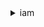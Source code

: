 

<details><summary>iam</summary><blockquote>

- **<details><summary>add-client-id-to-open-id-connect-provider</summary><blockquote>**

  * --open-id-connect-provider-arn
  * --client-id
  * --cli-input-json
  * --cli-input-yaml
  * --generate-cli-skeleton


- **<details><summary>add-role-to-instance-profile</summary><blockquote>**

  * --instance-profile-name
  * --role-name
  * --cli-input-json
  * --cli-input-yaml
  * --generate-cli-skeleton


- **<details><summary>add-user-to-group</summary><blockquote>**

  * --group-name
  * --user-name
  * --cli-input-json
  * --cli-input-yaml
  * --generate-cli-skeleton


- **<details><summary>attach-group-policy</summary><blockquote>**

  * --group-name
  * --policy-arn
  * --cli-input-json
  * --cli-input-yaml
  * --generate-cli-skeleton


- **<details><summary>attach-role-policy</summary><blockquote>**

  * --role-name
  * --policy-arn
  * --cli-input-json
  * --cli-input-yaml
  * --generate-cli-skeleton


- **<details><summary>attach-user-policy</summary><blockquote>**

  * --user-name
  * --policy-arn
  * --cli-input-json
  * --cli-input-yaml
  * --generate-cli-skeleton


- **<details><summary>change-password</summary><blockquote>**

  * --old-password
  * --new-password
  * --cli-input-json
  * --cli-input-yaml
  * --generate-cli-skeleton


- **<details><summary>create-access-key</summary><blockquote>**

  * --user-name
  * --cli-input-json
  * --cli-input-yaml
  * --generate-cli-skeleton


- **<details><summary>create-account-alias</summary><blockquote>**

  * --account-alias
  * --cli-input-json
  * --cli-input-yaml
  * --generate-cli-skeleton


- **<details><summary>create-group</summary><blockquote>**

  * --path
  * --group-name
  * --cli-input-json
  * --cli-input-yaml
  * --generate-cli-skeleton


- **<details><summary>create-instance-profile</summary><blockquote>**

  * --instance-profile-name
  * --path
  * --tags
  * --cli-input-json
  * --cli-input-yaml
  * --generate-cli-skeleton


- **<details><summary>create-login-profile</summary><blockquote>**

  * --user-name
  * --password
  * --password-reset-required
  * --no-password-reset-required
  * --cli-input-json
  * --cli-input-yaml
  * --generate-cli-skeleton


- **<details><summary>create-open-id-connect-provider</summary><blockquote>**

  * --url
  * --client-id-list
  * --thumbprint-list
  * --tags
  * --cli-input-json
  * --cli-input-yaml
  * --generate-cli-skeleton


- **<details><summary>create-policy</summary><blockquote>**

  * --policy-name
  * --path
  * --policy-document
  * --description
  * --tags
  * --cli-input-json
  * --cli-input-yaml
  * --generate-cli-skeleton


- **<details><summary>create-policy-version</summary><blockquote>**

  * --policy-arn
  * --policy-document
  * --set-as-default
  * --no-set-as-default
  * --cli-input-json
  * --cli-input-yaml
  * --generate-cli-skeleton


- **<details><summary>create-role</summary><blockquote>**

  * --path
  * --role-name
  * --assume-role-policy-document
  * --description
  * --max-session-duration
  * --permissions-boundary
  * --tags
  * --cli-input-json
  * --cli-input-yaml
  * --generate-cli-skeleton


- **<details><summary>create-saml-provider</summary><blockquote>**

  * --saml-metadata-document
  * --name
  * --tags
  * --cli-input-json
  * --cli-input-yaml
  * --generate-cli-skeleton


- **<details><summary>create-service-linked-role</summary><blockquote>**

  * --aws-service-name
  * --description
  * --custom-suffix
  * --cli-input-json
  * --cli-input-yaml
  * --generate-cli-skeleton


- **<details><summary>create-service-specific-credential</summary><blockquote>**

  * --user-name
  * --service-name
  * --cli-input-json
  * --cli-input-yaml
  * --generate-cli-skeleton


- **<details><summary>create-user</summary><blockquote>**

  * --path
  * --user-name
  * --permissions-boundary
  * --tags
  * --cli-input-json
  * --cli-input-yaml
  * --generate-cli-skeleton


- **<details><summary>create-virtual-mfa-device</summary><blockquote>**

  * --path
  * --virtual-mfa-device-name
  * --tags
  * --outfile
  * --bootstrap-method


- **<details><summary>deactivate-mfa-device</summary><blockquote>**

  * --user-name
  * --serial-number
  * --cli-input-json
  * --cli-input-yaml
  * --generate-cli-skeleton


- **<details><summary>delete-access-key</summary><blockquote>**

  * --user-name
  * --access-key-id
  * --cli-input-json
  * --cli-input-yaml
  * --generate-cli-skeleton


- **<details><summary>delete-account-alias</summary><blockquote>**

  * --account-alias
  * --cli-input-json
  * --cli-input-yaml
  * --generate-cli-skeleton


- **<details><summary>delete-account-password-policy</summary><blockquote>**

  * --cli-input-json
  * --cli-input-yaml
  * --generate-cli-skeleton


- **<details><summary>delete-group</summary><blockquote>**

  * --group-name
  * --cli-input-json
  * --cli-input-yaml
  * --generate-cli-skeleton


- **<details><summary>delete-group-policy</summary><blockquote>**

  * --group-name
  * --policy-name
  * --cli-input-json
  * --cli-input-yaml
  * --generate-cli-skeleton


- **<details><summary>delete-instance-profile</summary><blockquote>**

  * --instance-profile-name
  * --cli-input-json
  * --cli-input-yaml
  * --generate-cli-skeleton


- **<details><summary>delete-login-profile</summary><blockquote>**

  * --user-name
  * --cli-input-json
  * --cli-input-yaml
  * --generate-cli-skeleton


- **<details><summary>delete-open-id-connect-provider</summary><blockquote>**

  * --open-id-connect-provider-arn
  * --cli-input-json
  * --cli-input-yaml
  * --generate-cli-skeleton


- **<details><summary>delete-policy</summary><blockquote>**

  * --policy-arn
  * --cli-input-json
  * --cli-input-yaml
  * --generate-cli-skeleton


- **<details><summary>delete-policy-version</summary><blockquote>**

  * --policy-arn
  * --version-id
  * --cli-input-json
  * --cli-input-yaml
  * --generate-cli-skeleton


- **<details><summary>delete-role</summary><blockquote>**

  * --role-name
  * --cli-input-json
  * --cli-input-yaml
  * --generate-cli-skeleton


- **<details><summary>delete-role-permissions-boundary</summary><blockquote>**

  * --role-name
  * --cli-input-json
  * --cli-input-yaml
  * --generate-cli-skeleton


- **<details><summary>delete-role-policy</summary><blockquote>**

  * --role-name
  * --policy-name
  * --cli-input-json
  * --cli-input-yaml
  * --generate-cli-skeleton


- **<details><summary>delete-saml-provider</summary><blockquote>**

  * --saml-provider-arn
  * --cli-input-json
  * --cli-input-yaml
  * --generate-cli-skeleton


- **<details><summary>delete-server-certificate</summary><blockquote>**

  * --server-certificate-name
  * --cli-input-json
  * --cli-input-yaml
  * --generate-cli-skeleton


- **<details><summary>delete-service-linked-role</summary><blockquote>**

  * --role-name
  * --cli-input-json
  * --cli-input-yaml
  * --generate-cli-skeleton


- **<details><summary>delete-service-specific-credential</summary><blockquote>**

  * --user-name
  * --service-specific-credential-id
  * --cli-input-json
  * --cli-input-yaml
  * --generate-cli-skeleton


- **<details><summary>delete-signing-certificate</summary><blockquote>**

  * --user-name
  * --certificate-id
  * --cli-input-json
  * --cli-input-yaml
  * --generate-cli-skeleton


- **<details><summary>delete-ssh-public-key</summary><blockquote>**

  * --user-name
  * --ssh-public-key-id
  * --cli-input-json
  * --cli-input-yaml
  * --generate-cli-skeleton


- **<details><summary>delete-user</summary><blockquote>**

  * --user-name
  * --cli-input-json
  * --cli-input-yaml
  * --generate-cli-skeleton


- **<details><summary>delete-user-permissions-boundary</summary><blockquote>**

  * --user-name
  * --cli-input-json
  * --cli-input-yaml
  * --generate-cli-skeleton


- **<details><summary>delete-user-policy</summary><blockquote>**

  * --user-name
  * --policy-name
  * --cli-input-json
  * --cli-input-yaml
  * --generate-cli-skeleton


- **<details><summary>delete-virtual-mfa-device</summary><blockquote>**

  * --serial-number
  * --cli-input-json
  * --cli-input-yaml
  * --generate-cli-skeleton


- **<details><summary>detach-group-policy</summary><blockquote>**

  * --group-name
  * --policy-arn
  * --cli-input-json
  * --cli-input-yaml
  * --generate-cli-skeleton


- **<details><summary>detach-role-policy</summary><blockquote>**

  * --role-name
  * --policy-arn
  * --cli-input-json
  * --cli-input-yaml
  * --generate-cli-skeleton


- **<details><summary>detach-user-policy</summary><blockquote>**

  * --user-name
  * --policy-arn
  * --cli-input-json
  * --cli-input-yaml
  * --generate-cli-skeleton


- **<details><summary>enable-mfa-device</summary><blockquote>**

  * --user-name
  * --serial-number
  * --authentication-code1
  * --authentication-code2
  * --cli-input-json
  * --cli-input-yaml
  * --generate-cli-skeleton


- **<details><summary>generate-credential-report</summary><blockquote>**

  * --cli-input-json
  * --cli-input-yaml
  * --generate-cli-skeleton


- **<details><summary>generate-organizations-access-report</summary><blockquote>**

  * --entity-path
  * --organizations-policy-id
  * --cli-input-json
  * --cli-input-yaml
  * --generate-cli-skeleton


- **<details><summary>generate-service-last-accessed-details</summary><blockquote>**

  * --arn
  * --granularity
  * --cli-input-json
  * --cli-input-yaml
  * --generate-cli-skeleton


- **<details><summary>get-access-key-last-used</summary><blockquote>**

  * --access-key-id
  * --cli-input-json
  * --cli-input-yaml
  * --generate-cli-skeleton


- **<details><summary>get-account-authorization-details</summary><blockquote>**

  * --filter
  * --max-items
  * --cli-input-json
  * --cli-input-yaml
  * --starting-token
  * --page-size
  * --generate-cli-skeleton


- **<details><summary>get-account-password-policy</summary><blockquote>**

  * --cli-input-json
  * --cli-input-yaml
  * --generate-cli-skeleton


- **<details><summary>get-account-summary</summary><blockquote>**

  * --cli-input-json
  * --cli-input-yaml
  * --generate-cli-skeleton


- **<details><summary>get-context-keys-for-custom-policy</summary><blockquote>**

  * --policy-input-list
  * --cli-input-json
  * --cli-input-yaml
  * --generate-cli-skeleton


- **<details><summary>get-context-keys-for-principal-policy</summary><blockquote>**

  * --policy-source-arn
  * --policy-input-list
  * --cli-input-json
  * --cli-input-yaml
  * --generate-cli-skeleton


- **<details><summary>get-credential-report</summary><blockquote>**

  * --cli-input-json
  * --cli-input-yaml
  * --generate-cli-skeleton


- **<details><summary>get-group</summary><blockquote>**

  * --group-name
  * --max-items
  * --cli-input-json
  * --cli-input-yaml
  * --starting-token
  * --page-size
  * --generate-cli-skeleton


- **<details><summary>get-group-policy</summary><blockquote>**

  * --group-name
  * --policy-name
  * --cli-input-json
  * --cli-input-yaml
  * --generate-cli-skeleton


- **<details><summary>get-instance-profile</summary><blockquote>**

  * --instance-profile-name
  * --cli-input-json
  * --cli-input-yaml
  * --generate-cli-skeleton


- **<details><summary>get-login-profile</summary><blockquote>**

  * --user-name
  * --cli-input-json
  * --cli-input-yaml
  * --generate-cli-skeleton


- **<details><summary>get-open-id-connect-provider</summary><blockquote>**

  * --open-id-connect-provider-arn
  * --cli-input-json
  * --cli-input-yaml
  * --generate-cli-skeleton


- **<details><summary>get-organizations-access-report</summary><blockquote>**

  * --job-id
  * --max-items
  * --marker
  * --sort-key
  * --cli-input-json
  * --cli-input-yaml
  * --generate-cli-skeleton


- **<details><summary>get-policy</summary><blockquote>**

  * --policy-arn
  * --cli-input-json
  * --cli-input-yaml
  * --generate-cli-skeleton


- **<details><summary>get-policy-version</summary><blockquote>**

  * --policy-arn
  * --version-id
  * --cli-input-json
  * --cli-input-yaml
  * --generate-cli-skeleton


- **<details><summary>get-role</summary><blockquote>**

  * --role-name
  * --cli-input-json
  * --cli-input-yaml
  * --generate-cli-skeleton


- **<details><summary>get-role-policy</summary><blockquote>**

  * --role-name
  * --policy-name
  * --cli-input-json
  * --cli-input-yaml
  * --generate-cli-skeleton


- **<details><summary>get-saml-provider</summary><blockquote>**

  * --saml-provider-arn
  * --cli-input-json
  * --cli-input-yaml
  * --generate-cli-skeleton


- **<details><summary>get-server-certificate</summary><blockquote>**

  * --server-certificate-name
  * --cli-input-json
  * --cli-input-yaml
  * --generate-cli-skeleton


- **<details><summary>get-service-last-accessed-details</summary><blockquote>**

  * --job-id
  * --max-items
  * --marker
  * --cli-input-json
  * --cli-input-yaml
  * --generate-cli-skeleton


- **<details><summary>get-service-last-accessed-details-with-entities</summary><blockquote>**

  * --job-id
  * --service-namespace
  * --max-items
  * --marker
  * --cli-input-json
  * --cli-input-yaml
  * --generate-cli-skeleton


- **<details><summary>get-service-linked-role-deletion-status</summary><blockquote>**

  * --deletion-task-id
  * --cli-input-json
  * --cli-input-yaml
  * --generate-cli-skeleton


- **<details><summary>get-ssh-public-key</summary><blockquote>**

  * --user-name
  * --ssh-public-key-id
  * --encoding
  * --cli-input-json
  * --cli-input-yaml
  * --generate-cli-skeleton


- **<details><summary>get-user</summary><blockquote>**

  * --user-name
  * --cli-input-json
  * --cli-input-yaml
  * --generate-cli-skeleton
  <<br/>
  ```bash
  aws iam get-user
  ```
  ```json
  {
    "User": {
      "Path": "/",
      "UserName": "yossi",
      "UserId": "H3QEKM7OYVSR7WK]8JMSLC",
      "Arn": "arn:aws:iam::3006870281094:user/yossi",
      "CreateDate": "2021-12-12T08:37:02+00:00"
    }
  }
  ```


- **<details><summary>get-user-policy</summary><blockquote>**

  * --user-name
  * --policy-name
  * --cli-input-json
  * --cli-input-yaml
  * --generate-cli-skeleton


- **<details><summary>help</summary><blockquote>**

  * 


- **<details><summary>list-access-keys</summary><blockquote>**

  * --user-name
  * --max-items
  * --cli-input-json
  * --cli-input-yaml
  * --starting-token
  * --page-size
  * --generate-cli-skeleton


- **<details><summary>list-account-aliases</summary><blockquote>**

  * --max-items
  * --cli-input-json
  * --cli-input-yaml
  * --starting-token
  * --page-size
  * --generate-cli-skeleton


- **<details><summary>list-attached-group-policies</summary><blockquote>**

  * --group-name
  * --path-prefix
  * --max-items
  * --cli-input-json
  * --cli-input-yaml
  * --starting-token
  * --page-size
  * --generate-cli-skeleton


- **<details><summary>list-attached-role-policies</summary><blockquote>**

  * --role-name
  * --path-prefix
  * --max-items
  * --cli-input-json
  * --cli-input-yaml
  * --starting-token
  * --page-size
  * --generate-cli-skeleton


- **<details><summary>list-attached-user-policies</summary><blockquote>**

  * --user-name
  * --path-prefix
  * --max-items
  * --cli-input-json
  * --cli-input-yaml
  * --starting-token
  * --page-size
  * --generate-cli-skeleton


- **<details><summary>list-entities-for-policy</summary><blockquote>**

  * --policy-arn
  * --entity-filter
  * --path-prefix
  * --policy-usage-filter
  * --max-items
  * --cli-input-json
  * --cli-input-yaml
  * --starting-token
  * --page-size
  * --generate-cli-skeleton


- **<details><summary>list-group-policies</summary><blockquote>**

  * --group-name
  * --max-items
  * --cli-input-json
  * --cli-input-yaml
  * --starting-token
  * --page-size
  * --generate-cli-skeleton


- **<details><summary>list-groups</summary><blockquote>**

  * --path-prefix
  * --max-items
  * --cli-input-json
  * --cli-input-yaml
  * --starting-token
  * --page-size
  * --generate-cli-skeleton


- **<details><summary>list-groups-for-user</summary><blockquote>**

  * --user-name
  * --max-items
  * --cli-input-json
  * --cli-input-yaml
  * --starting-token
  * --page-size
  * --generate-cli-skeleton


- **<details><summary>list-instance-profiles</summary><blockquote>**

  * --path-prefix
  * --max-items
  * --cli-input-json
  * --cli-input-yaml
  * --starting-token
  * --page-size
  * --generate-cli-skeleton


- **<details><summary>list-instance-profiles-for-role</summary><blockquote>**

  * --role-name
  * --max-items
  * --cli-input-json
  * --cli-input-yaml
  * --starting-token
  * --page-size
  * --generate-cli-skeleton


- **<details><summary>list-instance-profile-tags</summary><blockquote>**

  * --instance-profile-name
  * --marker
  * --max-items
  * --cli-input-json
  * --cli-input-yaml
  * --generate-cli-skeleton


- **<details><summary>list-mfa-devices</summary><blockquote>**

  * --user-name
  * --max-items
  * --cli-input-json
  * --cli-input-yaml
  * --starting-token
  * --page-size
  * --generate-cli-skeleton


- **<details><summary>list-mfa-device-tags</summary><blockquote>**

  * --serial-number
  * --marker
  * --max-items
  * --cli-input-json
  * --cli-input-yaml
  * --generate-cli-skeleton


- **<details><summary>list-open-id-connect-providers</summary><blockquote>**

  * --cli-input-json
  * --cli-input-yaml
  * --generate-cli-skeleton


- **<details><summary>list-open-id-connect-provider-tags</summary><blockquote>**

  * --open-id-connect-provider-arn
  * --marker
  * --max-items
  * --cli-input-json
  * --cli-input-yaml
  * --generate-cli-skeleton


- **<details><summary>list-policies</summary><blockquote>**

  * --scope
  * --only-attached
  * --no-only-attached
  * --path-prefix
  * --policy-usage-filter
  * --max-items
  * --cli-input-json
  * --cli-input-yaml
  * --starting-token
  * --page-size
  * --generate-cli-skeleton


- **<details><summary>list-policies-granting-service-access</summary><blockquote>**

  * --marker
  * --arn
  * --service-namespaces
  * --cli-input-json
  * --cli-input-yaml
  * --generate-cli-skeleton


- **<details><summary>list-policy-tags</summary><blockquote>**

  * --policy-arn
  * --marker
  * --max-items
  * --cli-input-json
  * --cli-input-yaml
  * --generate-cli-skeleton


- **<details><summary>list-policy-versions</summary><blockquote>**

  * --policy-arn
  * --max-items
  * --cli-input-json
  * --cli-input-yaml
  * --starting-token
  * --page-size
  * --generate-cli-skeleton


- **<details><summary>list-role-policies</summary><blockquote>**

  * --role-name
  * --max-items
  * --cli-input-json
  * --cli-input-yaml
  * --starting-token
  * --page-size
  * --generate-cli-skeleton


- **<details><summary>list-roles</summary><blockquote>**

  * --path-prefix
  * --max-items
  * --cli-input-json
  * --cli-input-yaml
  * --starting-token
  * --page-size
  * --generate-cli-skeleton


- **<details><summary>list-role-tags</summary><blockquote>**

  * --role-name
  * --marker
  * --max-items
  * --cli-input-json
  * --cli-input-yaml
  * --generate-cli-skeleton


- **<details><summary>list-saml-providers</summary><blockquote>**

  * --cli-input-json
  * --cli-input-yaml
  * --generate-cli-skeleton


- **<details><summary>list-saml-provider-tags</summary><blockquote>**

  * --saml-provider-arn
  * --marker
  * --max-items
  * --cli-input-json
  * --cli-input-yaml
  * --generate-cli-skeleton


- **<details><summary>list-server-certificates</summary><blockquote>**

  * --path-prefix
  * --max-items
  * --cli-input-json
  * --cli-input-yaml
  * --starting-token
  * --page-size
  * --generate-cli-skeleton


- **<details><summary>list-server-certificate-tags</summary><blockquote>**

  * --server-certificate-name
  * --marker
  * --max-items
  * --cli-input-json
  * --cli-input-yaml
  * --generate-cli-skeleton


- **<details><summary>list-service-specific-credentials</summary><blockquote>**

  * --user-name
  * --service-name
  * --cli-input-json
  * --cli-input-yaml
  * --generate-cli-skeleton


- **<details><summary>list-signing-certificates</summary><blockquote>**

  * --user-name
  * --max-items
  * --cli-input-json
  * --cli-input-yaml
  * --starting-token
  * --page-size
  * --generate-cli-skeleton


- **<details><summary>list-ssh-public-keys</summary><blockquote>**

  * --user-name
  * --max-items
  * --cli-input-json
  * --cli-input-yaml
  * --starting-token
  * --page-size
  * --generate-cli-skeleton


- **<details><summary>list-user-policies</summary><blockquote>**

  * --user-name
  * --max-items
  * --cli-input-json
  * --cli-input-yaml
  * --starting-token
  * --page-size
  * --generate-cli-skeleton


- **<details><summary>list-users</summary><blockquote>**

  * --path-prefix
  * --max-items
  * --cli-input-json
  * --cli-input-yaml
  * --starting-token
  * --page-size
  * --generate-cli-skeleton


- **<details><summary>list-user-tags</summary><blockquote>**

  * --user-name
  * --max-items
  * --cli-input-json
  * --cli-input-yaml
  * --starting-token
  * --page-size
  * --generate-cli-skeleton


- **<details><summary>list-virtual-mfa-devices</summary><blockquote>**

  * --assignment-status
  * --max-items
  * --cli-input-json
  * --cli-input-yaml
  * --starting-token
  * --page-size
  * --generate-cli-skeleton


- **<details><summary>put-group-policy</summary><blockquote>**

  * --group-name
  * --policy-name
  * --policy-document
  * --cli-input-json
  * --cli-input-yaml
  * --generate-cli-skeleton


- **<details><summary>put-role-permissions-boundary</summary><blockquote>**

  * --role-name
  * --permissions-boundary
  * --cli-input-json
  * --cli-input-yaml
  * --generate-cli-skeleton


- **<details><summary>put-role-policy</summary><blockquote>**

  * --role-name
  * --policy-name
  * --policy-document
  * --cli-input-json
  * --cli-input-yaml
  * --generate-cli-skeleton


- **<details><summary>put-user-permissions-boundary</summary><blockquote>**

  * --user-name
  * --permissions-boundary
  * --cli-input-json
  * --cli-input-yaml
  * --generate-cli-skeleton


- **<details><summary>put-user-policy</summary><blockquote>**

  * --user-name
  * --policy-name
  * --policy-document
  * --cli-input-json
  * --cli-input-yaml
  * --generate-cli-skeleton


- **<details><summary>remove-client-id-from-open-id-connect-provider</summary><blockquote>**

  * --open-id-connect-provider-arn
  * --client-id
  * --cli-input-json
  * --cli-input-yaml
  * --generate-cli-skeleton


- **<details><summary>remove-role-from-instance-profile</summary><blockquote>**

  * --instance-profile-name
  * --role-name
  * --cli-input-json
  * --cli-input-yaml
  * --generate-cli-skeleton


- **<details><summary>remove-user-from-group</summary><blockquote>**

  * --group-name
  * --user-name
  * --cli-input-json
  * --cli-input-yaml
  * --generate-cli-skeleton


- **<details><summary>reset-service-specific-credential</summary><blockquote>**

  * --user-name
  * --service-specific-credential-id
  * --cli-input-json
  * --cli-input-yaml
  * --generate-cli-skeleton


- **<details><summary>resync-mfa-device</summary><blockquote>**

  * --user-name
  * --serial-number
  * --authentication-code1
  * --authentication-code2
  * --cli-input-json
  * --cli-input-yaml
  * --generate-cli-skeleton


- **<details><summary>set-default-policy-version</summary><blockquote>**

  * --policy-arn
  * --version-id
  * --cli-input-json
  * --cli-input-yaml
  * --generate-cli-skeleton


- **<details><summary>set-security-token-service-preferences</summary><blockquote>**

  * --global-endpoint-token-version
  * --cli-input-json
  * --cli-input-yaml
  * --generate-cli-skeleton


- **<details><summary>simulate-custom-policy</summary><blockquote>**

  * --policy-input-list
  * --permissions-boundary-policy-input-list
  * --action-names
  * --resource-arns
  * --resource-policy
  * --resource-owner
  * --caller-arn
  * --context-entries
  * --resource-handling-option
  * --max-items
  * --cli-input-json
  * --cli-input-yaml
  * --starting-token
  * --page-size
  * --generate-cli-skeleton


- **<details><summary>simulate-principal-policy</summary><blockquote>**

  * --policy-source-arn
  * --policy-input-list
  * --permissions-boundary-policy-input-list
  * --action-names
  * --resource-arns
  * --resource-policy
  * --resource-owner
  * --caller-arn
  * --context-entries
  * --resource-handling-option
  * --max-items
  * --cli-input-json
  * --cli-input-yaml
  * --starting-token
  * --page-size
  * --generate-cli-skeleton


- **<details><summary>tag-instance-profile</summary><blockquote>**

  * --instance-profile-name
  * --tags
  * --cli-input-json
  * --cli-input-yaml
  * --generate-cli-skeleton


- **<details><summary>tag-mfa-device</summary><blockquote>**

  * --serial-number
  * --tags
  * --cli-input-json
  * --cli-input-yaml
  * --generate-cli-skeleton


- **<details><summary>tag-open-id-connect-provider</summary><blockquote>**

  * --open-id-connect-provider-arn
  * --tags
  * --cli-input-json
  * --cli-input-yaml
  * --generate-cli-skeleton


- **<details><summary>tag-policy</summary><blockquote>**

  * --policy-arn
  * --tags
  * --cli-input-json
  * --cli-input-yaml
  * --generate-cli-skeleton


- **<details><summary>tag-role</summary><blockquote>**

  * --role-name
  * --tags
  * --cli-input-json
  * --cli-input-yaml
  * --generate-cli-skeleton


- **<details><summary>tag-saml-provider</summary><blockquote>**

  * --saml-provider-arn
  * --tags
  * --cli-input-json
  * --cli-input-yaml
  * --generate-cli-skeleton


- **<details><summary>tag-server-certificate</summary><blockquote>**

  * --server-certificate-name
  * --tags
  * --cli-input-json
  * --cli-input-yaml
  * --generate-cli-skeleton


- **<details><summary>tag-user</summary><blockquote>**

  * --user-name
  * --tags
  * --cli-input-json
  * --cli-input-yaml
  * --generate-cli-skeleton


- **<details><summary>untag-instance-profile</summary><blockquote>**

  * --instance-profile-name
  * --tag-keys
  * --cli-input-json
  * --cli-input-yaml
  * --generate-cli-skeleton


- **<details><summary>untag-mfa-device</summary><blockquote>**

  * --serial-number
  * --tag-keys
  * --cli-input-json
  * --cli-input-yaml
  * --generate-cli-skeleton


- **<details><summary>untag-open-id-connect-provider</summary><blockquote>**

  * --open-id-connect-provider-arn
  * --tag-keys
  * --cli-input-json
  * --cli-input-yaml
  * --generate-cli-skeleton


- **<details><summary>untag-policy</summary><blockquote>**

  * --policy-arn
  * --tag-keys
  * --cli-input-json
  * --cli-input-yaml
  * --generate-cli-skeleton


- **<details><summary>untag-role</summary><blockquote>**

  * --role-name
  * --tag-keys
  * --cli-input-json
  * --cli-input-yaml
  * --generate-cli-skeleton


- **<details><summary>untag-saml-provider</summary><blockquote>**

  * --saml-provider-arn
  * --tag-keys
  * --cli-input-json
  * --cli-input-yaml
  * --generate-cli-skeleton


- **<details><summary>untag-server-certificate</summary><blockquote>**

  * --server-certificate-name
  * --tag-keys
  * --cli-input-json
  * --cli-input-yaml
  * --generate-cli-skeleton


- **<details><summary>untag-user</summary><blockquote>**

  * --user-name
  * --tag-keys
  * --cli-input-json
  * --cli-input-yaml
  * --generate-cli-skeleton


- **<details><summary>update-access-key</summary><blockquote>**

  * --user-name
  * --access-key-id
  * --status
  * --cli-input-json
  * --cli-input-yaml
  * --generate-cli-skeleton


- **<details><summary>update-account-password-policy</summary><blockquote>**

  * --minimum-password-length
  * --require-symbols
  * --no-require-symbols
  * --require-numbers
  * --no-require-numbers
  * --require-uppercase-characters
  * --no-require-uppercase-characters
  * --require-lowercase-characters
  * --no-require-lowercase-characters
  * --allow-users-to-change-password
  * --no-allow-users-to-change-password
  * --max-password-age
  * --password-reuse-prevention
  * --hard-expiry
  * --no-hard-expiry
  * --cli-input-json
  * --cli-input-yaml
  * --generate-cli-skeleton


- **<details><summary>update-assume-role-policy</summary><blockquote>**

  * --role-name
  * --policy-document
  * --cli-input-json
  * --cli-input-yaml
  * --generate-cli-skeleton


- **<details><summary>update-group</summary><blockquote>**

  * --group-name
  * --new-path
  * --new-group-name
  * --cli-input-json
  * --cli-input-yaml
  * --generate-cli-skeleton


- **<details><summary>update-login-profile</summary><blockquote>**

  * --user-name
  * --password
  * --password-reset-required
  * --no-password-reset-required
  * --cli-input-json
  * --cli-input-yaml
  * --generate-cli-skeleton


- **<details><summary>update-open-id-connect-provider-thumbprint</summary><blockquote>**

  * --open-id-connect-provider-arn
  * --thumbprint-list
  * --cli-input-json
  * --cli-input-yaml
  * --generate-cli-skeleton


- **<details><summary>update-role</summary><blockquote>**

  * --role-name
  * --description
  * --max-session-duration
  * --cli-input-json
  * --cli-input-yaml
  * --generate-cli-skeleton


- **<details><summary>update-role-description</summary><blockquote>**

  * --role-name
  * --description
  * --cli-input-json
  * --cli-input-yaml
  * --generate-cli-skeleton


- **<details><summary>update-saml-provider</summary><blockquote>**

  * --saml-metadata-document
  * --saml-provider-arn
  * --cli-input-json
  * --cli-input-yaml
  * --generate-cli-skeleton


- **<details><summary>update-server-certificate</summary><blockquote>**

  * --server-certificate-name
  * --new-path
  * --new-server-certificate-name
  * --cli-input-json
  * --cli-input-yaml
  * --generate-cli-skeleton


- **<details><summary>update-service-specific-credential</summary><blockquote>**

  * --user-name
  * --service-specific-credential-id
  * --status
  * --cli-input-json
  * --cli-input-yaml
  * --generate-cli-skeleton


- **<details><summary>update-signing-certificate</summary><blockquote>**

  * --user-name
  * --certificate-id
  * --status
  * --cli-input-json
  * --cli-input-yaml
  * --generate-cli-skeleton


- **<details><summary>update-ssh-public-key</summary><blockquote>**

  * --user-name
  * --ssh-public-key-id
  * --status
  * --cli-input-json
  * --cli-input-yaml
  * --generate-cli-skeleton


- **<details><summary>update-user</summary><blockquote>**

  * --user-name
  * --new-path
  * --new-user-name
  * --cli-input-json
  * --cli-input-yaml
  * --generate-cli-skeleton


- **<details><summary>upload-server-certificate</summary><blockquote>**

  * --path
  * --server-certificate-name
  * --certificate-body
  * --private-key
  * --certificate-chain
  * --tags
  * --cli-input-json
  * --cli-input-yaml
  * --generate-cli-skeleton


- **<details><summary>upload-signing-certificate</summary><blockquote>**

  * --user-name
  * --certificate-body
  * --cli-input-json
  * --cli-input-yaml
  * --generate-cli-skeleton


- **<details><summary>upload-ssh-public-key</summary><blockquote>**

  * --user-name
  * --ssh-public-key-body
  * --cli-input-json
  * --cli-input-yaml
  * --generate-cli-skeleton


- **<details><summary>wait</summary><blockquote>**

  * 


- **<details><summary>wizard</summary><blockquote>**

  * 


</blockquote></details>
</blockquote></details>
</blockquote></details>
</blockquote></details>
</blockquote></details>
</blockquote></details>
</blockquote></details>
</blockquote></details>
</blockquote></details>
</blockquote></details>
</blockquote></details>
</blockquote></details>
</blockquote></details>
</blockquote></details>
</blockquote></details>
</blockquote></details>
</blockquote></details>
</blockquote></details>
</blockquote></details>
</blockquote></details>
</blockquote></details>
</blockquote></details>
</blockquote></details>
</blockquote></details>
</blockquote></details>
</blockquote></details>
</blockquote></details>
</blockquote></details>
</blockquote></details>
</blockquote></details>
</blockquote></details>
</blockquote></details>
</blockquote></details>
</blockquote></details>
</blockquote></details>
</blockquote></details>
</blockquote></details>
</blockquote></details>
</blockquote></details>
</blockquote></details>
</blockquote></details>
</blockquote></details>
</blockquote></details>
</blockquote></details>
</blockquote></details>
</blockquote></details>
</blockquote></details>
</blockquote></details>
</blockquote></details>
</blockquote></details>
</blockquote></details>
</blockquote></details>
</blockquote></details>
</blockquote></details>
</blockquote></details>
</blockquote></details>
</blockquote></details>
</blockquote></details>
</blockquote></details>
</blockquote></details>
</blockquote></details>
</blockquote></details>
</blockquote></details>
</blockquote></details>
</blockquote></details>
</blockquote></details>
</blockquote></details>
</blockquote></details>
</blockquote></details>
</blockquote></details>
</blockquote></details>
</blockquote></details>
</blockquote></details>
</blockquote></details>
</blockquote></details>
</blockquote></details>
</blockquote></details>
</blockquote></details>
</blockquote></details>
</blockquote></details>
</blockquote></details>
</blockquote></details>
</blockquote></details>
</blockquote></details>
</blockquote></details>
</blockquote></details>
</blockquote></details>
</blockquote></details>
</blockquote></details>
</blockquote></details>
</blockquote></details>
</blockquote></details>
</blockquote></details>
</blockquote></details>
</blockquote></details>
</blockquote></details>
</blockquote></details>
</blockquote></details>
</blockquote></details>
</blockquote></details>
</blockquote></details>
</blockquote></details>
</blockquote></details>
</blockquote></details>
</blockquote></details>
</blockquote></details>
</blockquote></details>
</blockquote></details>
</blockquote></details>
</blockquote></details>
</blockquote></details>
</blockquote></details>
</blockquote></details>
</blockquote></details>
</blockquote></details>
</blockquote></details>
</blockquote></details>
</blockquote></details>
</blockquote></details>
</blockquote></details>
</blockquote></details>
</blockquote></details>
</blockquote></details>
</blockquote></details>
</blockquote></details>
</blockquote></details>
</blockquote></details>
</blockquote></details>
</blockquote></details>
</blockquote></details>
</blockquote></details>
</blockquote></details>
</blockquote></details>
</blockquote></details>
</blockquote></details>
</blockquote></details>
</blockquote></details>
</blockquote></details>
</blockquote></details>
</blockquote></details>
</blockquote></details>
</blockquote></details>
</blockquote></details>
</blockquote></details>
</blockquote></details>
</blockquote></details>
</blockquote></details>
</blockquote></details>
</blockquote></details>
</blockquote></details>
</blockquote></details>
</blockquote></details>
</blockquote></details>
</blockquote></details>
</blockquote></details>
</blockquote></details>
</blockquote></details>
</blockquote></details>
</blockquote></details>
</blockquote></details>
</blockquote></details>
</blockquote></details>

